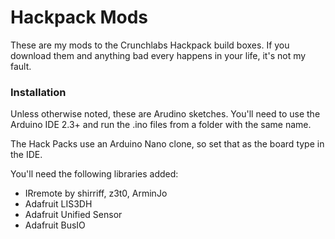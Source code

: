 # Hackpack Mods
These are my mods to the Crunchlabs Hackpack build boxes. If you download them and anything bad every happens in your life, it's not my fault.

### Installation
Unless otherwise noted, these are Arudino sketches. You'll need to use the Arduino IDE 2.3+ and run the .ino files from a folder with the same name.

The Hack Packs use an Arduino Nano clone, so set that as the board type in the IDE.

You'll need the following libraries added:
- IRremote by shirriff, z3t0, ArminJo
- Adafruit LIS3DH
- Adafruit Unified Sensor
- Adafruit BusIO
